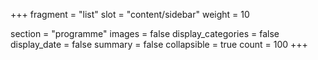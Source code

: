 +++
fragment = "list"
slot = "content/sidebar"
weight = 10

section = "programme"
images = false
display_categories = false
display_date = false
summary = false
collapsible = true
count = 100
+++
